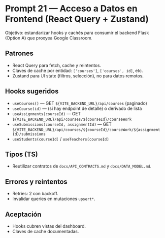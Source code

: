 # Prompt 21 — Acceso a Datos en Frontend (React Query + Zustand)

Objetivo: estandarizar hooks y cachés para consumir el backend Flask (Option A) que proxyea Google Classroom.

## Patrones
- React Query para fetch, cache y reintentos.
- Claves de cache por entidad: `['courses']`, `['courses', id]`, etc.
- Zustand para UI state (filtros, selección), no para datos remotos.

## Hooks sugeridos
- `useCourses()` — GET `${VITE_BACKEND_URL}/api/courses` (paginado)
- `useCourse(id)` — (si hay endpoint de detalle) o derivado de lista
- `useAssignments(courseId)` — GET `${VITE_BACKEND_URL}/api/courses/${courseId}/courseWork`
- `useSubmissions(courseId, assignmentId)` — GET `${VITE_BACKEND_URL}/api/courses/${courseId}/courseWork/${assignmentId}/submissions`
- `useStudents(courseId)` / `useTeachers(courseId)`

## Tipos (TS)
- Reutilizar contratos de `docs/API_CONTRACTS.md` y `docs/DATA_MODEL.md`.

## Errores y reintentos
- Retries: 2 con backoff.
- Invalidar queries en mutaciones `upsert*`.

## Aceptación
- Hooks cubren vistas del dashboard.
- Claves de cache documentadas.
